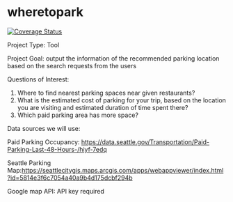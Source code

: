 # wheretopark

[![Coverage Status](https://coveralls.io/repos/github/jennywong01/wheretopark/badge.svg?branch=main)](https://coveralls.io/github/jennywong01/wheretopark?branch=main)

Project Type: Tool

Project Goal: output the information of the recommended parking location based on the search requests from the users

Questions of Interest:
  1. Where to find nearest parking spaces near given restaurants?
  2. What is the estimated cost of parking for your trip, based on the location you are visiting and estimated duration of time spent there?
  3. Which paid parking area has more space?
  
Data sources we will use:

Paid Parking Occupancy: https://data.seattle.gov/Transportation/Paid-Parking-Last-48-Hours-/hiyf-7edq

Seattle Parking Map:https://seattlecitygis.maps.arcgis.com/apps/webappviewer/index.html?id=5814e3f6c7054a40a9b4d175dcbf294b

Google map API: API key required


